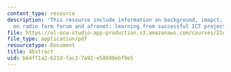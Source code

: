 ```yaml
---
content_type: resource
description: 'This resource include information on background, imapct, challenges,
  on radio farm forum and afronet: learning from successful ICT projects in zambia.'
file: https://ol-ocw-studio-app-production.s3.amazonaws.com/courses/21g-034-media-education-and-the-marketplace-fall-2005/b64ff1a2621dfac37a92e58690ebf9e5_MIT21G_034F05_zambiancs.pdf
file_type: application/pdf
resourcetype: Document
title: Abstract
uid: b64ff1a2-621d-fac3-7a92-e58690ebf9e5
---
```

